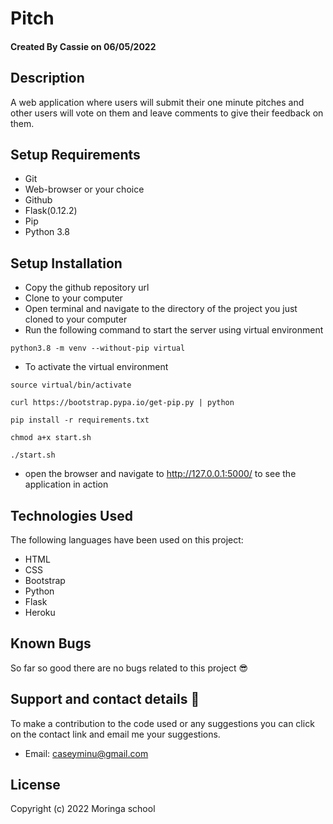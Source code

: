 # Pitch

#### Created By Cassie on 06/05/2022

## Description

A web application where users will submit their one minute pitches and other users will vote on them and leave comments to give their feedback on them.

## Setup Requirements

- Git
- Web-browser or your choice
- Github
- Flask(0.12.2)
- Pip
- Python 3.8

## Setup Installation

- Copy the github repository url
- Clone to your computer
- Open terminal and navigate to the directory of the project you just cloned to your computer
- Run the following command to start the server using virtual environment

```
python3.8 -m venv --without-pip virtual
```

- To activate the virtual environment

```
source virtual/bin/activate
```

```
curl https://bootstrap.pypa.io/get-pip.py | python
```

```
pip install -r requirements.txt
```

```
chmod a+x start.sh 
```

```
./start.sh
```

- open the browser and navigate to http://127.0.0.1:5000/ to see the application in action

## Technologies Used

The following languages have been used on this project:

- HTML
- CSS
- Bootstrap
- Python
- Flask
- Heroku

## Known Bugs

So far so good there are no bugs related to this project 😎

## Support and contact details 🙂

To make a contribution to the code used or any suggestions you can click on the contact link and email me your suggestions.

- Email: caseyminu@gmail.com

## License

Copyright (c) 2022 Moringa school
